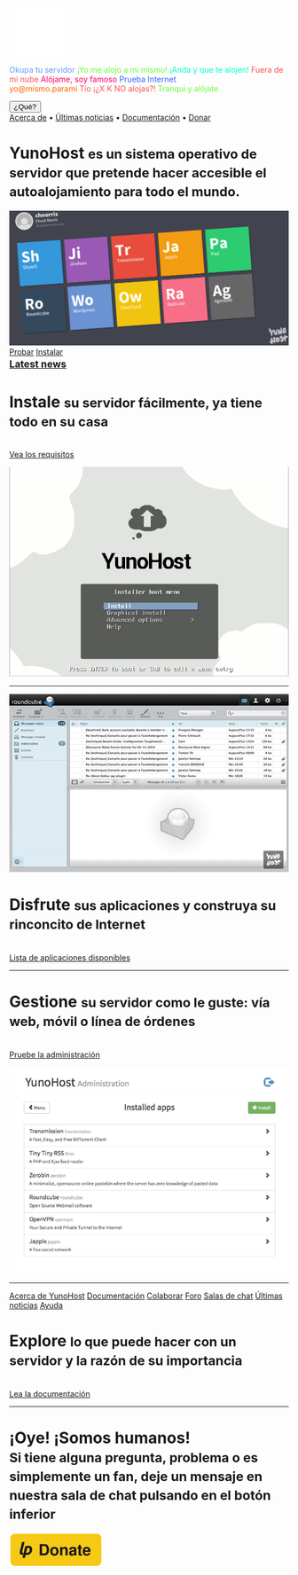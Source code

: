 <div class="teasing-part">                                                                      

  <div class="home-logo">
    <img src="/images/ynh_logo_white_300dpi.png" width="100"/>
  </div>

  <div class="punchline">
    <p>
      <span class="yolo 1" style="color: #6699FF;">Okupa tu servidor</span>
      <span class="yolo 2" style="color: #66FF33;">¡Yo me alojo a mi mismo!</span>
      <span class="yolo 3" style="color: #00FFCC;">¡Anda y que te alojen!</span>
      <span class="yolo 4" style="color: #FF5050;">Fuera de mi nube</span>
      <span class="yolo 5" style="color: #FF0066;">Alójame, soy famoso</span>
      <span class="yolo 6" style="color: #3366FF;">Prueba Internet</span>
      <span class="yolo 7" style="color: #FFFFFF;">Su fiel servidor</span>
      <span class="yolo 8" style="color: #FF6600;">yo@mismo.parami</span>
      <span class="yolo 9" style="color: #FF5050;">Tío ¡¿X K NO alojas?!</span>
      <span class="yolo 10" style="color: #66FF33;">Tranqui y alójate</span>
    </p>
    <button class="btn btn-primary btn-lg btn-block yolobtn">¿Qué?</button>
  </div>

  <div class="main-links hidden-xs">
    <a href="/whatsyunohost">Acerca de</a> <span class="colored-bar">•</span> 
    <a href="https://forum.yunohost.org/c/announcement" target="_blank">Últimas noticias</a> <span class="colored-bar">•</span> 
    <a href="/docs">Documentación</a> <span class="colored-bar">•</span> 
    <a href="https://donate.yunohost.org/">Donar</a>
  </div>

</div><!-- teasing-part -->

<div class="boring-part" markdown="1">

  <h1>YunoHost <small>es un sistema operativo de servidor que pretende hacer accesible el autoalojamiento para todo el mundo.</small></h1>

  <div class="home-panel">
    <img src="/images/home_panel.jpg" />
  </div>

  <div class="call-to-action">
    <a class="btn btn-primary btn-lg" href="/try">Probar</a>
    <a class="btn btn-success btn-lg" href="/install">Instalar</a>
    <h2 style="margin-top: 0"><small><a href="https://forum.yunohost.org/c/announcement">Latest news</a></small></h2>
  </div>

  <div class="row cf">
    <div class="col-md-7">
      <h1>Instale <small>su servidor fácilmente, ya tiene todo en su casa</small></h1>
      <p><br /><a href="/hardware">Vea los requisitos</a></p>
    </div>
    <div class="col-md-4">
      <div class="feature-pic">
        <img src="/images/home_install.png" />
      </div>
    </div>
  </div>

  <hr />

  <div class="row cf">
    <div class="col-md-4">
      <div class="feature-pic">
        <img src="/images/home_enjoy.jpg" />
      </div>
    </div>
    <div class="col-md-7 text-right">
      <h1>Disfrute <small>sus aplicaciones y construya su rinconcito de Internet</small></h1>
      <p><br /><a href="/apps">Lista de aplicaciones disponibles</a></p>
    </div>
  </div>

  <hr />

  <div class="row cf">
    <div class="col-md-7">
      <h1>Gestione <small>su servidor como le guste: vía web, móvil o línea de órdenes</small></h1>
      <p><br /><a href="/try">Pruebe la administración</a></p>
    </div>
    <div class="col-md-4">
      <div class="feature-pic">
        <img src="/images/home_manage.jpg" />
      </div>
    </div>
  </div>

  <hr />

  <div class="row cf">
    <div class="col-md-4 button-list">
      <a class="btn btn-lg btn-block btn-primary" href="/whatsyunohost">Acerca de YunoHost</a>
      <a class="btn btn-lg btn-block btn-info" href="/docs">Documentación</a>
      <a class="btn btn-lg btn-block btn-success" href="/contribute">Colaborar</a>
      <a class="btn btn-lg btn-block btn-warning" href="https://forum.yunohost.org/" target="_blank">Foro</a>
      <a class="btn btn-lg btn-block btn-default" href="/chat_rooms" target="_blank">Salas de chat</a>
      <a class="btn btn-lg btn-block btn-danger" href="https://forum.yunohost.org/c/announcement">Últimas noticias</a>
      <a class="btn btn-lg btn-block btn-danger btn-support" href="/help">Ayuda</a>
    </div>
    <div class="col-md-7 text-right">
      <h1>Explore <small>lo que puede hacer con un servidor y la razón de su importancia</small></h1>
      <p><br /><a href="/docs">Lea la documentación</a></p>
    </div>
  </div>

  <hr />

  <div class="text-center">
    <h1>¡Oye! ¡Somos humanos!<br /><small> Si tiene alguna pregunta, problema o es simplemente un fan, deje un mensaje en nuestra sala de chat pulsando en el botón inferior &nbsp;<span class="glyphicon glyphicon-share-alt"></span> </small></h1>

   <p class="liberapay">
     <a href="https://liberapay.com/YunoHost" target="_blank"><img src="/images/liberapay_logo.svg" alt="Botón de donación" title="Liberapay" /></a>
    </p>

  </div>

</div><!-- boring-part -->

<script type="text/javascript">
    jQuery('.teasing-part').css({
        marginTop: '0',
        display: 'block'
    });
    jQuery('.boring-part').css({
        marginTop: jQuery(window).height() + 100
    });
    jQuery( window ).resize(function() {
        jQuery('.boring-part').css({
            marginTop: jQuery('.teasing-part').height() + 100
        });
    });
    jQuery('.yolo').hide();
    randomNumber = Math.floor((Math.random()*jQuery('.yolo').length)+1);
    color = jQuery('.yolo.' + randomNumber).css('color');
    jQuery('.yolo.' + randomNumber).fadeIn();
    document.title = jQuery('.yolo.' + randomNumber).text();
    jQuery('.colored-bar').css({
      color: color,
      fontWeight: 'bold',
      padding: '1%'
    });
    jQuery('.yolobtn').css({
      background: color,
      borderColor: color
    }).on('click', function() {
      jQuery('html, body').animate({
        scrollTop: jQuery(window).height() + 80
      }, 500);
    });

</script> 
